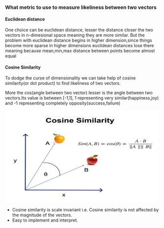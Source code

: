 <h3>What metric to use to measure likeliness between two vectors</h3>
<h4>Euclidean distance</h4>
<p>One choice can be euclidean distance, lesser the distance closer the two vectors in n-dimesional space meaning they are more similar. But the problem with euclidean distance begins in higher dimension,since things become more sparse in higher dimensions euclidean distances lose there meaning because mean,min,max distance between points become almost equal</p>
<h4>Cosine Similarity</h4>
<p>To dodge the curse of dimensionality we can take help of cosine similarity(or dot product) to find likeliness of two vectors.</p>
<p>More the cos(angle between two vector) lesser is the angle between two vectors.Its value is between [-1,1], 1 representing very similar(happiness,joy) and -1 representing completely opposity(success,failure)</p>
<img height=300 width=500 src="https://github.com/Vinayak2104/22B4521_AIC/blob/main/Q3/cos_sim.webp">
<ul>
  <li>Cosine similarity is scale invariant i.e. Cosine similarity is not affected by the magnitude of the vectors.</li>
  <li>Easy to implement and interpret.</li>
</ul>
